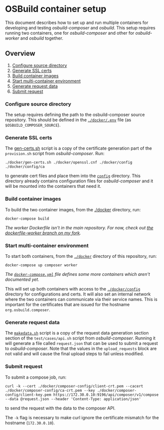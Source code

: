 # OSBuild container setup

This document describes how to set up and run multiple containers for developing and testing *osbuild-composer* and *osbuild*. This setup requires running two containers, one for *osbuild-composer* and other for *osbuild-worker* and *osbuild* together.

## Overview

1. [Configure source directory](#configure-source-directory)
2. [Generate SSL certs](#generate-ssl-certs)
3. [Build container images](#build-container-images)
4. [Start multi-container environment](#start-multi-container-environment)
5. [Generate request data](#generate-request-data)
6. [Submit request](#submit-request)

### Configure source directory

The setup requires defining the path to the osbuild-composer source repository. This should be defined in the [`./docker/.env`](./docker/.env) file (as `$OSBUILD_COMPOSER_SOURCE`).

### Generate SSL certs

The [gen-certs.sh](./docker/gen-certs.sh) script is a copy of the certificate generation part of the `provision.sh` script from *osbuild-composer*. Run:
```
./docker/gen-certs.sh ./docker/openssl.cnf ./docker/config ./docker/config/ca
```
to generate cert files and place them into the [`config`](./docker/config) directory. This directory already contains configuration files for *osbuild-composer* and it will be mounted into the containers that need it.

### Build container images

To build the two container images, from the [./docker](./docker) directory, run:
```
docker-compose build
```

*The worker Dockerfile isn't in the main repository. For now, check out [the dockerfile-worker branch on my fork](https://github.com/achilleas-k/osbuild-composer/blob/docker-compose/distribution/Dockerfile-worker).*

### Start multi-container environment

To start both containers, from the [`./docker`](./docker) directory of this repository, run:
```
docker-compose up composer worker
```

*The [`docker-compose.yml`](./docker/docker-composer.yml) file defines some more containers which aren't documented yet.*

This will set up both containers with access to the [`./docker/config`](./docker/config) directory for configurations and certs. It will also set an internal network where the two containers can communicate via their service names. This is important for the certificates that are issued for the hostname `org.osbuild.composer`.

### Generate request data

The [`makedata.sh`](./makedata.sh) script is a copy of the request data generation section section of the `test/cases/api.sh` script from *osbuild-composer*. Running it will generate a file called `request.json` that can be used to submit a request to *osbuild-composer*. Note that the values in the `upload_requests` block are not valid and will cause the final upload steps to fail unless modified.

### Submit request

To submit a compose job, run:
```
curl -k --cert ./docker/composer-config/client-crt.pem --cacert ./docker/composer-config/ca-crt.pem --key ./docker/composer-config/client-key.pem https://172.30.0.10:9196/api/composer/v1/compose --data @request.json --header 'Content-Type: application/json'
```
to send the request with the data to the composer API.

The `-k` flag is necessary to make curl ignore the certificate mismatch for the hostname (`172.30.0.10`).
